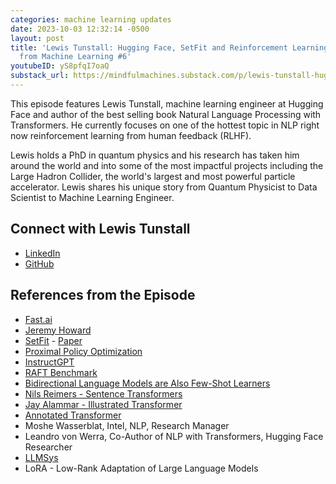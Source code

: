 ```yaml
---
categories: machine learning updates
date: 2023-10-03 12:32:14 -0500
layout: post
title: 'Lewis Tunstall: Hugging Face, SetFit and Reinforcement Learning | Learning
  from Machine Learning #6'
youtubeID: yS8pfqI7oaQ
substack_url: https://mindfulmachines.substack.com/p/lewis-tunstall-hugging-face-setfit
---
```


This episode features Lewis Tunstall, machine learning engineer at Hugging Face and author of the best selling book Natural Language Processing with Transformers. He currently focuses on one of the hottest topic in NLP right now reinforcement learning from human feedback (RLHF).

Lewis holds a PhD in quantum physics and his research has taken him around the world and into some of the most impactful projects including the Large Hadron Collider, the world's largest and most powerful particle accelerator. Lewis shares his unique story from Quantum Physicist to Data Scientist to Machine Learning Engineer.

## Connect with Lewis Tunstall

- [LinkedIn](https://www.linkedin.com/in/lewis-tunstall/)
- [GitHub](https://github.com/lewtun)

## References from the Episode

- [Fast.ai](https://www.fast.ai/)
- [Jeremy Howard](https://jeremy.fast.ai/)
- [SetFit](https://github.com/huggingface/setfit) - [Paper](https://arxiv.org/abs/2209.11055)
- [Proximal Policy Optimization](https://arxiv.org/abs/1707.06347)
- [InstructGPT](https://openai.com/research/instruction-following)
- [RAFT Benchmark](https://arxiv.org/abs/2109.14076)
- [Bidirectional Language Models are Also Few-Shot Learners](https://openreview.net/pdf?id=wCFB37bzud4)
- [Nils Reimers - Sentence Transformers](https://youtu.be/jOj4d3JNBDU?si=JAhQdeotELxcX5F9)
- [Jay Alammar - Illustrated Transformer](http://jalammar.github.io/illustrated-transformer/)
- [Annotated Transformer](http://nlp.seas.harvard.edu/annotated-transformer/)
- Moshe Wasserblat, Intel, NLP, Research Manager
- Leandro von Werra, Co-Author of NLP with Transformers, Hugging Face Researcher
- [LLMSys](https://lmsys.org/)
- LoRA - Low-Rank Adaptation of Large Language Models